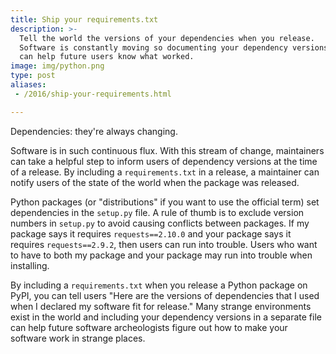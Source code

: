 ```yaml
---
title: Ship your requirements.txt
description: >-
  Tell the world the versions of your dependencies when you release.
  Software is constantly moving so documenting your dependency versions
  can help future users know what worked.
image: img/python.png
type: post
aliases:
 - /2016/ship-your-requirements.html

---
```

Dependencies: they're always changing.

Software is in such continuous flux.
With this stream of change,
maintainers can take a helpful step
to inform users
of dependency versions
at the time of a release.
By including a `requirements.txt` in a release,
a maintainer can notify users
of the state of the world
when the package was released.

Python packages
(or "distributions" if you want to use the official term)
set dependencies
in the `setup.py` file.
A rule of thumb is to exclude version numbers
in `setup.py`
to avoid causing conflicts between packages.
If my package says it requires `requests==2.10.0`
and your package says it requires `requests==2.9.2`,
then users can run into trouble.
Users who want to have to both my package and your package
may run into trouble when installing.

By including a `requirements.txt`
when you release a Python package
on PyPI,
you can tell users
"Here are the versions of dependencies
that I used
when I declared my software fit for release."
Many strange environments exist in the world
and including your dependency versions
in a separate file
can help future software archeologists
figure out how to make your software work
in strange places.
